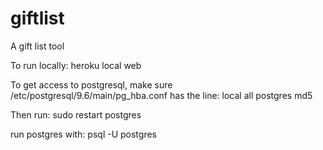 # giftlist
A gift list tool

To run locally: heroku local web

To get access to postgresql, make sure /etc/postgresql/9.6/main/pg_hba.conf has the line:
local all postgres  md5

Then run: sudo restart postgres

run postgres with: psql -U postgres

